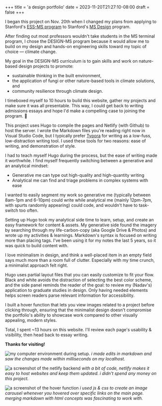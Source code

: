 +++
title = 'a design portfolio'
date = 2023-11-20T21:27:10-08:00
draft = false
+++

I began this project on Nov. 20th when I changed my plans from applying to Stanford's [ESS-MS program](https://earthsystemscience.stanford.edu/academics-admissions/graduate-program) to Stanford's [MS Design](https://designprogram.stanford.edu/program-info/) program. 

After finding out most professors wouldn't take students in the MS terminal program, I chose the DESIGN-MS program because it would allow me to build on my design and hands-on engineering skills toward my topic of choice — climate change. 

My goal in the DESIGN-MS curriculum is to gain skills and work on nature-based design projects to promote: 
- sustainable thinking in the built environment, 
- the application of fungi or other nature-based tools in climate solutions, and
- community resilience through climate design.

I timeboxed myself to 10 hours to build this website, gather my projects and make sure it was all presentable. This way, I could get back to writing admissions essays and hope I'd make a compelling case to joining the program. 🤞

This project uses Hugo to compile the pages and Netlify (with Github) to host the server. I wrote the Markdown files you're reading right now in Visual Studio Code, but I typically prefer [Typora](https://typora.io/) for writing as a low-fuss, low-distraction writing tool. I used these tools for two reasons: ease of writing, and demonstration of style.

I had to teach myself Hugo during the process, but the ease of writing made it worthwhile. I find myself frequently switching between a generative and an analytical mindset:
- Generative me can type out high-quality and high-quantity writing
- Analytical me can find and triage problems in complex systems with ease

I wanted to easily segment my work so generative me (typically between 8am-1pm and 6-10pm) could write while analytical me (mainly 12pm-7pm, with spurts randomly appearing) could code, and wouldn't have to task-switch too often.

Setting up Hugo took my analytical side time to learn, setup, and create an easy framework for content & assets. My generative side found the imagery by searching through my life-carbon-copy (aka Google Drive & Photos) and wrote up my activities & learnings. Markdown's syntax is focused on writing more than placing tags. I've been using it for my notes the last 5 years, so it was quick to build content with.

I love minimalism in design, and think a well-placed item in an empty field says much more than a room full of clutter. Especially with my time crunch, a minimalist approach felt right. 

Hugo uses partial layout files that you can easily customize to fit your flow. Black and white avoids the distraction of selecting the best color scheme, and the side panel reminds the reader of the goal: to review my (Nadav's) application to graduate studies in design. Only having needed elements helps screen readers parse relevant information for accessibility.

I built a hover function that lets you view images related to a project before clicking through, ensuring that the minimalist design doesn't compromise the portfolio's ability to showcase work compared to other visually appealing, modern styles.

Total, I spent ~13 hours on this website. I'll review each page's usability & visibility, then head back to essay writing. 

**Thanks for visiting!**

![my computer environment during setup.](/projects/port/realtime.png)
*i made edits in markdown and saw the changes made within milliseconds on my localhost.*

![a screenshot of the netlify backend](/projects/port/netlify.png)
*with a bit of code, netlify makes it easy to host websites and keep them updated. i didn't spend any money on this project.*

![a screenshot of the hover function](/projects/port/hover.png)
*i used js & css to create an image carousel whenever you hovered over specific links on the main page. merging markdown with html concepts was fascinating to work with.*
